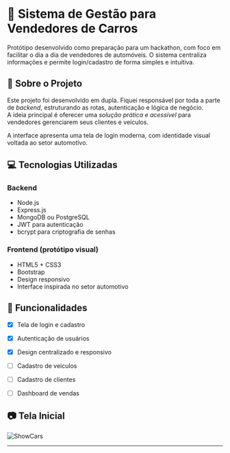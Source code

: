 # 🚗 Sistema de Gestão para Vendedores de Carros

Protótipo desenvolvido como preparação para um hackathon, com foco em facilitar o dia a dia de vendedores de automóveis. O sistema centraliza informações e permite login/cadastro de forma simples e intuitiva.


## 📌 Sobre o Projeto

Este projeto foi desenvolvido em dupla. Fiquei responsável por toda a parte de *backend*, estruturando as rotas, autenticação e lógica de negócio.  
A ideia principal é oferecer uma *solução prática e acessível* para vendedores gerenciarem seus clientes e veículos.

A interface apresenta uma tela de login moderna, com identidade visual voltada ao setor automotivo.


## 💻 Tecnologias Utilizadas

### Backend
- Node.js
- Express.js
- MongoDB ou PostgreSQL
- JWT para autenticação
- bcrypt para criptografia de senhas

### Frontend (protótipo visual)
- HTML5 + CSS3
- Bootstrap
- Design responsivo
- Interface inspirada no setor automotivo


## 🧪 Funcionalidades

- [x] Tela de login e cadastro
- [x] Autenticação de usuários
- [x] Design centralizado e responsivo
- [ ] Cadastro de veículos
- [ ] Cadastro de clientes
- [ ] Dashboard de vendas


## 📷 Tela Inicial

![ShowCars](https://github.com/user-attachments/assets/923bece7-e0b8-4f75-b345-cc1e9ed9418b)


---
